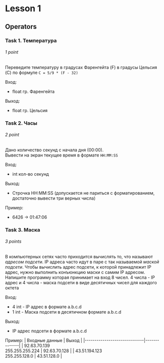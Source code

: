 # Lesson 1

## Operators

### Task 1. Температура
###### 1 point

Переведите температуру в градусах Фаренгейта (F) в градусы Цельсия (C) по формуле
`C = 5/9 * (F - 32)`

Вход: 
 - float гр. Фаренгейта

Выход:
 - float гр. Цельсия

### Task 2. Часы
###### 2 point

Дано количество секунд с начала дня (00:00).  
Вывести на экран текущее время в формате `HH:MM:SS`

Вход:
 - int кол-во секунд

Выход:
 - Строчка HH:MM:SS (допускается не париться с форматированием, достаточно вывести три верных числа)

Пример:
 - 6426 -> 01:47:06

### Task 3. Маска
###### 3 points

В компьютерных сетях часто приходится вычислять то, что называют *адресом подсети*. IP адреса часто идут в паре с так называемой *маской подсети*. Чтобы вычислить адрес подсети, к которой принадлежит IP адрес, нужно выполнить конъюнкцию маски с самим IP адресом. Напишите программу которая принимает на вход 8 чисел. 4 числа - IP адрес и 4 числа - маска подсети в виде десятичных чисел для каждого октета

Вход:
 - 4 int - IP адрес в формате a.b.c.d
 - 1 int - Маска подсети в десятичном формате a.b.c.d

Выход:
 - IP адрес подсети в формате a.b.c.d

Пример:
 | Входные данные               | Выход        |
|------------------------------|--------------|
| 92.63.70.139<br>255.255.255.224 | 92.63.70.128 |
| 43.51.194.123<br>255.255.128.0  | 43.51.128.0  |
